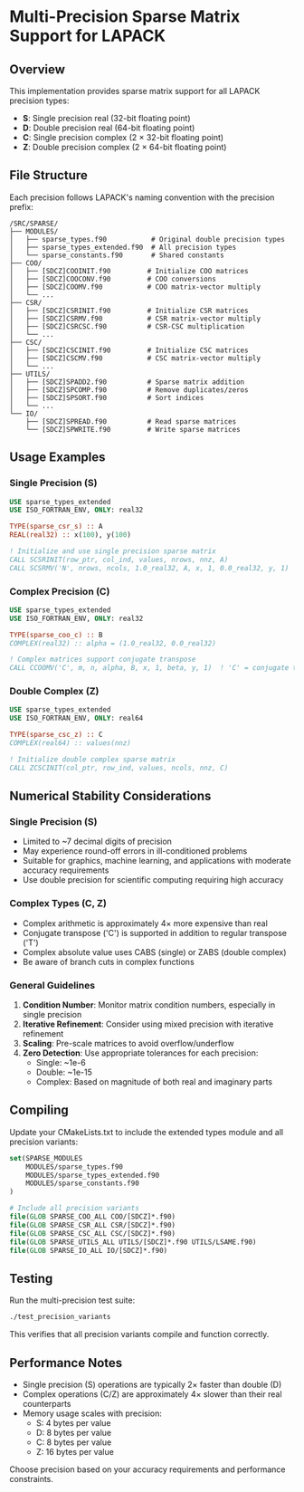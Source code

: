 # Multi-Precision Sparse Matrix Support for LAPACK

## Overview

This implementation provides sparse matrix support for all LAPACK precision types:
- **S**: Single precision real (32-bit floating point)
- **D**: Double precision real (64-bit floating point)
- **C**: Single precision complex (2 × 32-bit floating point)
- **Z**: Double precision complex (2 × 64-bit floating point)

## File Structure

Each precision follows LAPACK's naming convention with the precision prefix:

```
/SRC/SPARSE/
├── MODULES/
│   ├── sparse_types.f90           # Original double precision types
│   ├── sparse_types_extended.f90  # All precision types
│   └── sparse_constants.f90       # Shared constants
├── COO/
│   ├── [SDCZ]COOINIT.f90         # Initialize COO matrices
│   ├── [SDCZ]COOCONV.f90         # COO conversions
│   ├── [SDCZ]COOMV.f90           # COO matrix-vector multiply
│   └── ...
├── CSR/
│   ├── [SDCZ]CSRINIT.f90         # Initialize CSR matrices
│   ├── [SDCZ]CSRMV.f90           # CSR matrix-vector multiply
│   ├── [SDCZ]CSRCSC.f90          # CSR-CSC multiplication
│   └── ...
├── CSC/
│   ├── [SDCZ]CSCINIT.f90         # Initialize CSC matrices
│   ├── [SDCZ]CSCMV.f90           # CSC matrix-vector multiply
│   └── ...
├── UTILS/
│   ├── [SDCZ]SPADD2.f90          # Sparse matrix addition
│   ├── [SDCZ]SPCOMP.f90          # Remove duplicates/zeros
│   ├── [SDCZ]SPSORT.f90          # Sort indices
│   └── ...
└── IO/
    ├── [SDCZ]SPREAD.f90          # Read sparse matrices
    └── [SDCZ]SPWRITE.f90         # Write sparse matrices
```

## Usage Examples

### Single Precision (S)
```fortran
USE sparse_types_extended
USE ISO_FORTRAN_ENV, ONLY: real32

TYPE(sparse_csr_s) :: A
REAL(real32) :: x(100), y(100)

! Initialize and use single precision sparse matrix
CALL SCSRINIT(row_ptr, col_ind, values, nrows, nnz, A)
CALL SCSRMV('N', nrows, ncols, 1.0_real32, A, x, 1, 0.0_real32, y, 1)
```

### Complex Precision (C)
```fortran
USE sparse_types_extended
USE ISO_FORTRAN_ENV, ONLY: real32

TYPE(sparse_coo_c) :: B
COMPLEX(real32) :: alpha = (1.0_real32, 0.0_real32)

! Complex matrices support conjugate transpose
CALL CCOOMV('C', m, n, alpha, B, x, 1, beta, y, 1)  ! 'C' = conjugate transpose
```

### Double Complex (Z)
```fortran
USE sparse_types_extended
USE ISO_FORTRAN_ENV, ONLY: real64

TYPE(sparse_csc_z) :: C
COMPLEX(real64) :: values(nnz)

! Initialize double complex sparse matrix
CALL ZCSCINIT(col_ptr, row_ind, values, ncols, nnz, C)
```

## Numerical Stability Considerations

### Single Precision (S)
- Limited to ~7 decimal digits of precision
- May experience round-off errors in ill-conditioned problems
- Suitable for graphics, machine learning, and applications with moderate accuracy requirements
- Use double precision for scientific computing requiring high accuracy

### Complex Types (C, Z)
- Complex arithmetic is approximately 4× more expensive than real
- Conjugate transpose ('C') is supported in addition to regular transpose ('T')
- Complex absolute value uses CABS (single) or ZABS (double complex)
- Be aware of branch cuts in complex functions

### General Guidelines
1. **Condition Number**: Monitor matrix condition numbers, especially in single precision
2. **Iterative Refinement**: Consider using mixed precision with iterative refinement
3. **Scaling**: Pre-scale matrices to avoid overflow/underflow
4. **Zero Detection**: Use appropriate tolerances for each precision:
   - Single: ~1e-6
   - Double: ~1e-15
   - Complex: Based on magnitude of both real and imaginary parts

## Compiling

Update your CMakeLists.txt to include the extended types module and all precision variants:

```cmake
set(SPARSE_MODULES
    MODULES/sparse_types.f90
    MODULES/sparse_types_extended.f90
    MODULES/sparse_constants.f90
)

# Include all precision variants
file(GLOB SPARSE_COO_ALL COO/[SDCZ]*.f90)
file(GLOB SPARSE_CSR_ALL CSR/[SDCZ]*.f90)
file(GLOB SPARSE_CSC_ALL CSC/[SDCZ]*.f90)
file(GLOB SPARSE_UTILS_ALL UTILS/[SDCZ]*.f90 UTILS/LSAME.f90)
file(GLOB SPARSE_IO_ALL IO/[SDCZ]*.f90)
```

## Testing

Run the multi-precision test suite:
```bash
./test_precision_variants
```

This verifies that all precision variants compile and function correctly.

## Performance Notes

- Single precision (S) operations are typically 2× faster than double (D)
- Complex operations (C/Z) are approximately 4× slower than their real counterparts
- Memory usage scales with precision:
  - S: 4 bytes per value
  - D: 8 bytes per value
  - C: 8 bytes per value
  - Z: 16 bytes per value

Choose precision based on your accuracy requirements and performance constraints.